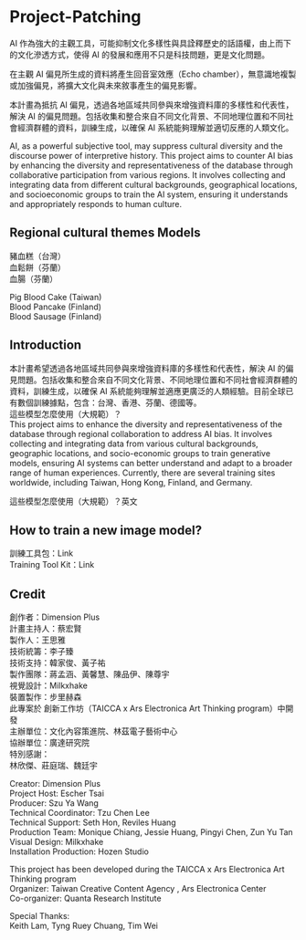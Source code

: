 # Project-Patching

AI 作為強大的主觀工具，可能抑制文化多樣性與具詮釋歷史的話語權，由上而下的文化滲透方式，使得 AI 的發展和應用不只是科技問題，更是文化問題。  

在主觀 AI 偏見所生成的資料將產生回音室效應（Echo chamber），無意識地複製或加強偏見，將擴大文化與未來敘事產生的偏見影響。  

本計畫為抵抗 AI 偏見，透過各地區域共同參與來增強資料庫的多樣性和代表性，解決 AI 的偏見問題。包括收集和整合來自不同文化背景、不同地理位置和不同社會經濟群體的資料，訓練生成，以確保 AI 系統能夠理解並適切反應的人類文化。  

AI, as a powerful subjective tool, may suppress cultural diversity and the discourse power of interpretive history. This project aims to counter AI bias by enhancing the diversity and representativeness of the database through collaborative participation from various regions. It involves collecting and integrating data from different cultural backgrounds, geographical locations, and socioeconomic groups to train the AI system, ensuring it understands and appropriately responds to human culture.


## Regional cultural themes Models

豬血糕（台灣）  
血鬆餅（芬蘭）  
血腸（芬蘭）  

Pig Blood Cake (Taiwan)  
Blood Pancake (Finland)  
Blood Sausage (Finland)  

## Introduction
本計畫希望透過各地區域共同參與來增強資料庫的多樣性和代表性，解決 AI 的偏見問題。包括收集和整合來自不同文化背景、不同地理位置和不同社會經濟群體的資料，訓練生成，以確保 AI 系統能夠理解並適應更廣泛的人類經驗。目前全球已有數個訓練據點，包含：台灣、香港、芬蘭、德國等。  
這些模型怎麼使用（大規範）？  
This project aims to enhance the diversity and representativeness of the database through regional collaboration to address AI bias. It involves collecting and integrating data from various cultural backgrounds, geographic locations, and socio-economic groups to train generative models, ensuring AI systems can better understand and adapt to a broader range of human experiences. Currently, there are several training sites worldwide, including Taiwan, Hong Kong, Finland, and Germany.

這些模型怎麼使用（大規範）？英文

## How to train a new image model?
訓練工具包：Link  
Training Tool Kit：Link

## Credit

創作者：Dimension Plus  
計畫主持人：蔡宏賢  
製作人：王思雅  
技術統籌：李子臻  
技術支持：韓家俊、黃子祐  
製作團隊：蔣孟涵、黃馨慧、陳品伊、陳尊宇  
視覺設計：Milkxhake  
裝置製作：步里赫森  
此專案於 創新工作坊（TAICCA x Ars Electronica Art Thinking program）中開發  
主辦單位：文化內容策進院、林茲電子藝術中心  
協辦單位：廣達研究院  
特別感謝：  
林欣傑、莊庭瑞、魏廷宇  

Creator: Dimension Plus  
Project Host: Escher Tsai  
Producer: Szu Ya Wang  
Technical Coordinator: Tzu Chen Lee   
Technical Support: Seth Hon, Reviles Huang  
Production Team: Monique Chiang, Jessie Huang, Pingyi Chen, Zun Yu Tan  
Visual Design: Milkxhake  
Installation Production: Hozen Studio  

This project has been developed during the TAICCA x Ars Electronica Art Thinking program  
Organizer: Taiwan Creative Content Agency , Ars Electronica Center  
Co-organizer: Quanta Research Institute  

Special Thanks:  
Keith Lam, Tyng Ruey Chuang, Tim Wei  
